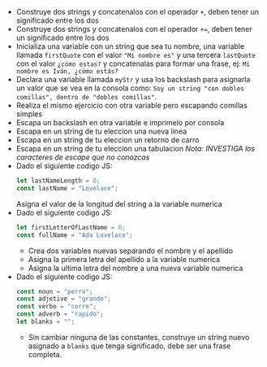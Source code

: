 - Construye dos strings y concatenalos con el operador `+`, deben tener un significado entre los dos
- Construye dos strings y concatenalos con el operador `+=`, deben tener un significado entre los dos
- Inicializa una variable con un string que sea tu nombre, una variable llamada `firstQuote` con el valor `"Mi nombre es"` y una tercera `lastQuote` con el valor `¿cómo estas?` y concatenalas para formar una frase, ej: `Mi nombre es Iván, ¿cómo estás?`
- Declara una variable llamada `myStr` y usa los backslash para asignarla un valor que se vea en la consola como: `Soy un string "con dobles comillas", dentro de "dobles comillas"`.
- Realiza el mismo ejercicio con otra variable pero escapando comillas simples
- Escapa un backslash en otra variable e imprimelo por consola
- Escapa en un string de tu eleccion una nueva linea
- Escapa en un string de tu eleccion un retorno de carro
- Escapa en un string de tu eleccion una tabulacion
_Nota: INVESTIGA los caracteres de escape que no conozcas_
- Dado el siguiente codigo JS:
  ```js
  let lastNameLength = 0;
  const lastName = "Lovelace";
  ```
  Asigna el valor de la longitud del string a la variable numerica
- Dado el siguiente codigo JS:
  ```js
  let firstLetterOfLastName = 0;
  const fullName = "Ada Lovelace";
  ```
  - Crea dos variables nuevas separando el nombre y el apellido
  - Asigna la primera letra del apellido a la variable numerica
  - Asigna la ultima letra del nombre a una nueva variable numerica
- Dado el siguiente codigo JS:
  ```js
  const noun = "perro";
  const adjetive = "grande";
  const verbo = "corre";
  const adverb = "rapido";
  let blanks = "";
  ```
  - Sin cambiar ninguna de las constantes, construye un string nuevo asignado a `blanks` que tenga significado, debe ser una frase completa.
